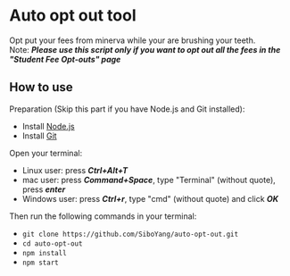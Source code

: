 # Auto opt out tool

Opt put your fees from minerva while your are brushing your teeth.  
Note: ***Please use this script only if you want to opt out all the fees in the "Student Fee Opt-outs" page***

## How to use

Preparation (Skip this part if you have Node.js and Git installed): 
- Install [Node.js](https://nodejs.org/en/download/)
- Install [Git](https://github.com/git-guides/install-git)

Open your terminal:
- Linux user: press ***Ctrl+Alt+T***
- mac user: press ***Command+Space***, type "Terminal" (without quote), press ***enter***
- Windows user: press ***Ctrl+r***, type "cmd" (without quote) and click ***OK***


Then run the following commands in your terminal:
- `git clone https://github.com/SiboYang/auto-opt-out.git`
- `cd auto-opt-out`
- `npm install`
- `npm start`  



